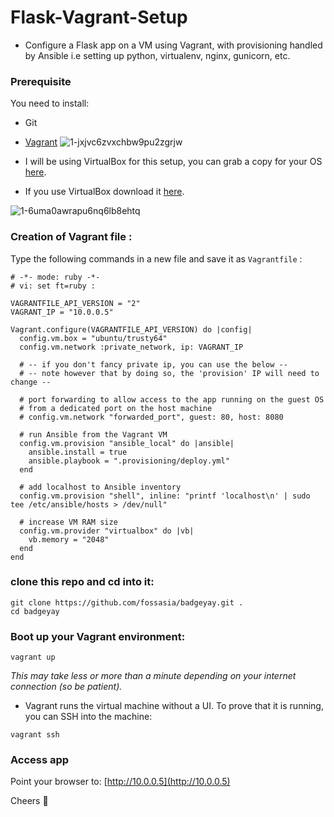 # Flask-Vagrant-Setup

- Configure a Flask app on a VM using Vagrant, with provisioning handled by Ansible i.e setting up python, virtualenv, nginx, gunicorn, etc.

### Prerequisite

You need to install:

- Git
- [Vagrant](https://www.vagrantup.com/downloads.html)
![1-jxjvc6zvxchbw9pu2zgrjw](https://user-images.githubusercontent.com/35162705/45614480-46719400-ba87-11e8-9925-a1f71993d1aa.jpeg)

- I will be using VirtualBox for this setup, you can grab a copy for your OS [here](https://www.virtualbox.org/wiki/Downloads).
- If you use VirtualBox download it [here](https://www.virtualbox.org/wiki/Downloads).

![1-6uma0awrapu6nq6lb8ehtq](https://user-images.githubusercontent.com/35162705/45614479-46719400-ba87-11e8-94e9-14a08153cb35.png)

### Creation of Vagrant file :

Type the following commands in a new file and save it as ``Vagrantfile`` :
````
# -*- mode: ruby -*-
# vi: set ft=ruby :

VAGRANTFILE_API_VERSION = "2"
VAGRANT_IP = "10.0.0.5"

Vagrant.configure(VAGRANTFILE_API_VERSION) do |config|
  config.vm.box = "ubuntu/trusty64"
  config.vm.network :private_network, ip: VAGRANT_IP

  # -- if you don't fancy private ip, you can use the below --
  # -- note however that by doing so, the 'provision' IP will need to change --
  
  # port forwarding to allow access to the app running on the guest OS
  # from a dedicated port on the host machine
  # config.vm.network "forwarded_port", guest: 80, host: 8080

  # run Ansible from the Vagrant VM
  config.vm.provision "ansible_local" do |ansible|
    ansible.install = true
    ansible.playbook = ".provisioning/deploy.yml"
  end

  # add localhost to Ansible inventory
  config.vm.provision "shell", inline: "printf 'localhost\n' | sudo tee /etc/ansible/hosts > /dev/null"

  # increase VM RAM size
  config.vm.provider "virtualbox" do |vb|
    vb.memory = "2048"
  end
end
````

### clone this repo and cd into it:
````
git clone https://github.com/fossasia/badgeyay.git .
cd badgeyay
````
### Boot up your Vagrant environment:

``vagrant up``

_This may take less or more than a minute depending on your internet connection (so be patient)._

- Vagrant runs the virtual machine without a UI. To prove that it is running, you can SSH into the machine:

```
vagrant ssh
```
### Access app

Point your browser to: [http://10.0.0.5](http://10.0.0.5)

Cheers :beers:

